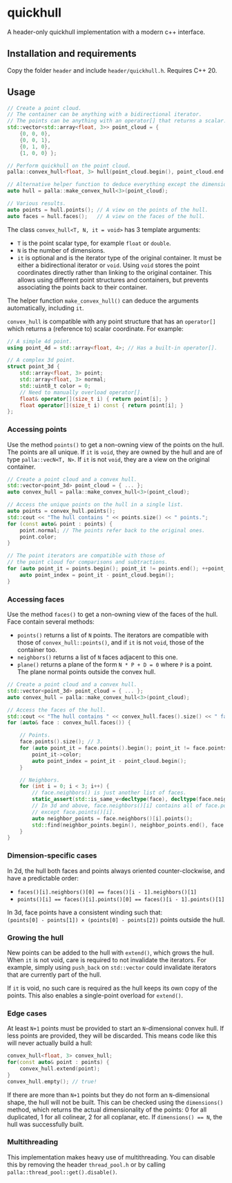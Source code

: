 # quickhull

A header-only quickhull implementation with a modern c++ interface.

## Installation and requirements

Copy the folder `header` and include `header/quickhull.h`. Requires C++ 20.

## Usage

```c++
// Create a point cloud. 
// The container can be anything with a bidirectional iterator.
// The points can be anything with an operator[] that returns a scalar.
std::vector<std::array<float, 3>> point_cloud = { 
    {0, 0, 0}, 
    {0, 0, 1}, 
    {0, 1, 0},
    {1, 0, 0} };

// Perform quickhull on the point cloud.
palla::convex_hull<float, 3> hull(point_cloud.begin(), point_cloud.end());

// Alternative helper function to deduce everything except the dimension.
auto hull = palla::make_convex_hull<3>(point_cloud);

// Various results.
auto points = hull.points(); // A view on the points of the hull.
auto faces = hull.faces();   // A view on the faces of the hull.
```

The class `convex_hull<T, N, it = void>` has 3 template arguments:
* `T` is the point scalar type, for example `float` or `double`.
* `N` is the number of dimensions.
* `it` is optional and is the iterator type of the original container. It must be either a bidirectional iterator or `void`. Using `void` stores the point coordinates directly rather than linking to the original container. This allows using different point structures and containers, but prevents associating the points back to their container.

The helper function `make_convex_hull()` can deduce the arguments automatically, including `it`.

`convex_hull` is compatible with any point structure that has an `operator[]` which returns a (reference to) scalar coordinate. For example:

```c++
// A simple 4d point.
using point_4d = std::array<float, 4>; // Has a built-in operator[].

// A complex 3d point.
struct point_3d {
    std::array<float, 3> point;
    std::array<float, 3> normal;
    std::uint8_t color = 0;
    // Need to manually overload operator[].
    float& operator[](size_t i) { return point[i]; }
    float operator[](size_t i) const { return point[i]; }
};
```

### Accessing points

Use the method `points()` to get a non-owning view of the points on the hull. The points are all unique. If `it` is `void`, they are owned by the hull and are of type `palla::vecN<T, N>`. If `it` is not `void`, they are a view on the original container.

```c++
// Create a point cloud and a convex hull.
std::vector<point_3d> point_cloud = { ... };
auto convex_hull = palla::make_convex_hull<3>(point_cloud);

// Access the unique points on the hull in a single list.
auto points = convex_hull.points();
std::cout << "The hull contains " << points.size() << " points.";
for (const auto& point : points) {
    point.normal; // The points refer back to the original ones.
    point.color;
}

// The point iterators are compatible with those of 
// the point cloud for comparisons and subtractions.
for (auto point_it = points.begin(); point_it != points.end(); ++point_it) {
    auto point_index = point_it - point_cloud.begin();
}
```

### Accessing faces

Use the method `faces()` to get a non-owning view of the faces of the hull. Face contain several methods:
* `points()` returns a list of `N` points. The iterators are compatible with those of `convex_hull::points()`, and if `it` is not `void`, those of the container too.
* `neighbors()` returns a list of `N` faces adjacent to this one.
* `plane()` returns a plane of the form `N * P + D = 0` where `P` is a point. The plane normal points outside the convex hull.

```c++
// Create a point cloud and a convex hull.
std::vector<point_3d> point_cloud = { ... };
auto convex_hull = palla::make_convex_hull<3>(point_cloud);

// Access the faces of the hull.
std::cout << "The hull contains " << convex_hull.faces().size() << " face.\n";
for (auto& face : convex_hull.faces()) {

    // Points.
    face.points().size(); // 3.
    for (auto point_it = face.points().begin(); point_it != face.points().end(); ++point_it) {
        point_it->color;
        auto point_index = point_it - point_cloud.begin();  
    }

    // Neighbors.
    for (int i = 0; i < 3; i++) {
        // face.neighbors() is just another list of faces.
        static_assert(std::is_same_v<decltype(face), decltype(face.neighbors()[i])>);
        // In 3d and above, face.neighbors()[i] contains all of face.points(),
        // except face.points()[i].
        auto neighbor_points = face.neighbors()[i].points();
        std::find(neighbor_points.begin(), neighbor_points.end(), face.points()[i]);
    }
}
```

### Dimension-specific cases

In 2d, the hull both faces and points always oriented counter-clockwise, and have a predictable order:
* `faces()[i].neighbors()[0] == faces()[i - 1].neighbors()[1]`
* `points()[i] == faces()[i].points()[0] == faces()[i - 1].points()[1]`

In 3d, face points have a consistent winding such that: <br>
`(points[0] - points[1]) × (points[0] - points[2])` points outside the hull.

### Growing the hull

New points can be added to the hull with `extend()`, which grows the hull. When `it` is not void, care is required to not invalidate the iterators. For example, simply using `push_back` on `std::vector` could invalidate iterators that are currently part of the hull.

If `it` is void, no such care is required as the hull keeps its own copy of the points. This also enables a single-point overload for `extend()`.

### Edge cases

At least `N+1` points must be provided to start an `N`-dimensional convex hull. If less points are provided, they will be discarded. This means code like this will never actually build a hull:

```c++
convex_hull<float, 3> convex_hull;
for(const auto& point : points) {
    convex_hull.extend(point);
}
convex_hull.empty(); // true!
```

If there are more than `N+1` points but they do not form an `N`-dimensional shape, the hull will not be built. This can be checked using the `dimensions()` method, which returns the actual dimensionality of the points: 0 for all duplicated, 1 for all colinear, 2 for all coplanar, etc. If `dimensions() == N`, the hull was successfully built.

### Multithreading

This implementation makes heavy use of multithreading. You can disable this by removing the header `thread_pool.h` or by calling `palla::thread_pool::get().disable()`.